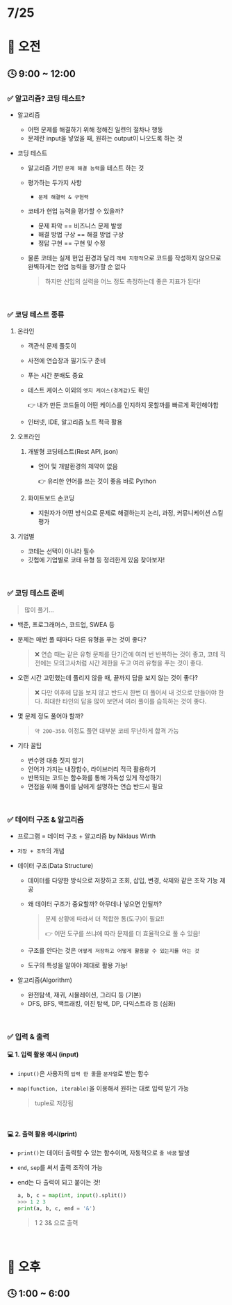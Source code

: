 # 7/25

# 🌇 오전

## 🕓 9:00 ~ 12:00

### ✅ 알고리즘? 코딩 테스트?

- 알고리즘
  - 어떤 문제를 해결하기 위해 정해진 일련의 절차나 행동
  - 문제란 input을 넣었을 때, 원하는 output이 나오도록 하는 것
  
- 코딩 테스트
  - 알고리즘 기반 `문제 해결 능력`을 테스트 하는 것
  
  - 평가하는 두가지 사항
    - `문제 해결력 & 구현력`
    
  - 코테가 현업 능력을 평가할 수 있을까?
    - 문제 파악 == 비즈니스 문제 발생
    - 해결 방법 구상 == 해결 방법 구상
    - 정답 구현 == 구현 및 수정
    
  - 물론 코테는 실제 현업 환경과 달리 `객체 지향적`으로 코드를 작성하지 않으므로 완벽하게는 현업 능력을 평가할 순 없다
  
    >  하지만 신입의 실력을 어느 정도 측정하는데 좋은 지표가 된다!

<br>



### ✅ 코딩 테스트 종류

1. 온라인

   - 객관식 문제 풀듯이

   - 사전에 연습장과 필기도구 준비

   - 푸는 시간 분배도 중요

   - 테스트 케이스 이외의 `엣지 케이스(경계값)`도 확인

     👉 내가 만든 코드들이 어떤 케이스를 인지하지 못할까를 빠르게 확인해야함

   - 인터넷, IDE, 알고리즘 노트 적극 활용

     

2. 오프라인

   1. 개발형 코딩테스트(Rest API, json)

      - 언어 및 개발환경의 제약이 없음

        👉 유리한 언어를 쓰는 것이 좋음 바로 Python

   2. 화이트보드 손코딩
      - 지원자가 어떤 방식으로 문제로 해결하는지 논리, 과정, 커뮤니케이션 스킬 평가

3. 기업별

   - 코테는 선택이 아니라 필수
   - 깃헙에 기업별로 코테 유형 등 정리한게 있음 찾아보자!

<br>



### ✅ 코딩 테스트 준비

> 많이 풀기...

- 백준, 프로그래머스, 코드업, SWEA 등

- 문제는 매번 풀 때마다 다른 유형을 푸는 것이 좋다?

  > ❌ 연습 때는 같은 유형 문제를 단기간에 여러 번 반복하는 것이 좋고, 코테 직전에는 모의고사처럼 시간 제한을 두고 여러 유형을 푸는 것이 좋다.

- 오랜 시간 고민했는데 풀리지 않을 때, 끝까지 답을 보지 않는 것이 좋다?

  > ❌  다만 이후에 답을 보지 않고 반드시 한번 더 풀어서 내 것으로 만들어야 한다. 최대한 타인의 답을 많이 보면서 여러 풀이를 습득하는 것이 좋다.

- 몇 문제 정도 풀어야 할까?

  > `약 200~350`. 이정도 풀면 대부분 코테 무난하게 합격 가능

- 기타 꿀팁
  - 변수명 대충 짓지 않기
  - 언어가 가지는 내장함수, 라이브러리 적극 활용하기
  - 반복되는 코드는 함수화를 통해 가독성 있게 작성하기
  - 면접을 위해 풀이를 남에게 설명하는 연습 반드시 필요

<br>



### ✅ 데이터 구조 & 알고리즘

- 프로그램 = 데이터 구조  + 알고리즘 by Niklaus Wirth

- `저장 + 조작`의 개념

- 데이터 구조(Data Structure)

  - 데이터를 다양한 방식으로 저장하고 조회, 삽입, 변경, 삭제와 같은 조작 기능 제공

  - 왜 데이터 구조가 중요할까? 아무데나 넣으면 안될까?

    > 문제 상황에 따라서 더 적합한 통(도구)이 필요!!
    >
    > 👉 어떤 도구를 쓰냐에 따라 문제를 더 효율적으로 풀 수 있음!

  - 구조를 안다는 것은 `어떻게 저장하고 어떻게 활용할 수 있는지를 아는 것`
  - 도구의 특성을 알아야 제대로 활용 가능!

- 알고리즘(Algorithm)

  - 완전탐색, 재귀, 시뮬레이션, 그리디 등 (기본)
  - DFS, BFS, 백트래킹, 이진 탐색, DP, 다익스트라 등 (심화)

<br>



### ✅ 입력 & 출력

#### 💻 1. 입력 활용 예시 (input)

- `input()`은 사용자의 `입력 한 줄`을 `문자열`로 받는 함수

- `map(function, iterable)`을 이용해서 원하는 대로 입력 받기 가능

  > tuple로 저장됨

<br>



#### 💻 2. 출력 활용 예시(print)

- `print()`는 데이터 출력할 수 있는 함수이며, 자동적으로 `줄 바꿈` 발생

- `end`, `sep`를 써서 출력 조작이 가능

- end는 다 출력이 되고 붙이는 것!

  ```python
  a, b, c = map(int, input().split())
  >>> 1 2 3
  print(a, b, c, end = '&')
  ```

  > 1 2 3& 으로 출력

<br>




# 🌆 오후

## 🕓 1:00 ~ 6:00



